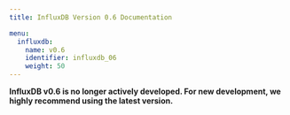 ```yaml
---
title: InfluxDB Version 0.6 Documentation

menu:
  influxdb:
    name: v0.6
    identifier: influxdb_06
    weight: 50
---
```


__InfluxDB v0.6 is no longer actively developed.
For new development, we highly recommend using the latest version.__
